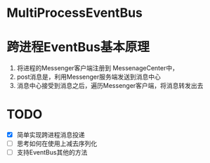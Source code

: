 # MultiProcessEventBus

# 跨进程EventBus基本原理


1. 将进程的Messenger客户端注册到 MessenageCenter中，
2. post消息是，利用Messenger服务端发送到消息中心
3. 消息中心接受到消息之后，遍历Messenger客户端，将消息转发出去


# TODO
- [x] 简单实现跨进程消息投递
- [ ] 思考如何在使用上减去序列化
- [ ] 支持EventBus其他的方法
